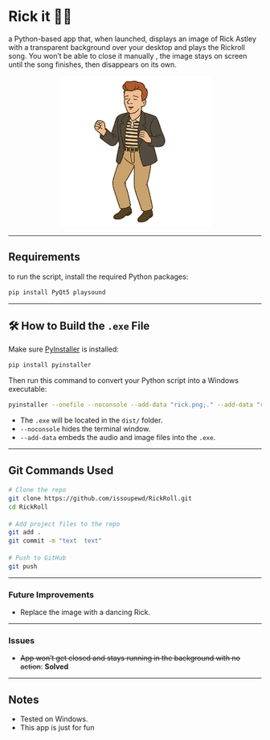 
# Rick it 🎵🕺

a Python-based app that, when launched, displays an image of Rick Astley with a transparent background over your desktop and plays the Rickroll song. You won’t be able to close it manually , the image stays on screen until the song finishes, then disappears on its own.

<p align="center">
  <img src="Source%20Code/rick.png" width="300" />
</p>




---

##  Requirements

to run the script, install the required Python packages:

```bash
pip install PyQt5 playsound
```


---

## 🛠 How to Build the `.exe` File

Make sure [PyInstaller](https://pyinstaller.org/) is installed:

```bash
pip install pyinstaller
```

Then run this command to convert your Python script into a Windows executable:

```bash
pyinstaller --onefile --noconsole --add-data "rick.png;." --add-data "rickr.mp3;." rickroll.py
```

- The `.exe` will be located in the `dist/` folder.
- `--noconsole` hides the terminal window.
- `--add-data` embeds the audio and image files into the `.exe`.

---

##  Git Commands Used

```bash
# Clone the repo
git clone https://github.com/issoupewd/RickRoll.git
cd RickRoll

# Add project files to the repo
git add .
git commit -m "text  text"

# Push to GitHub
git push
```

---

### Future Improvements  
- Replace the image with a dancing Rick.

---

### Issues  
- ~~App won’t get closed and stays running in the background with no action~~: **Solved**


  

---
##  Notes

- Tested on Windows.
- This app is just for fun 


